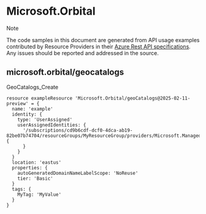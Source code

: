 # Microsoft.Orbital
  
> [!NOTE]
> The code samples in this document are generated from API usage examples contributed by Resource Providers in their [Azure Rest API specifications](https://github.com/Azure/azure-rest-api-specs). Any issues should be reported and addressed in the source.


## microsoft.orbital/geocatalogs

GeoCatalogs_Create
```bicep
resource exampleResource 'Microsoft.Orbital/geoCatalogs@2025-02-11-preview' = {
  name: 'example'
  identity: {
    type: 'UserAssigned'
    userAssignedIdentities: {
      '/subscriptions/cd9b6cdf-dcf0-4dca-ab19-82be07b74704/resourceGroups/MyResourceGroup/providers/Microsoft.ManagedIdentity/userAssignedIdentities/MyManagedIdentity': {
      }
    }
  }
  location: 'eastus'
  properties: {
    autoGeneratedDomainNameLabelScope: 'NoReuse'
    tier: 'Basic'
  }
  tags: {
    MyTag: 'MyValue'
  }
}
```
